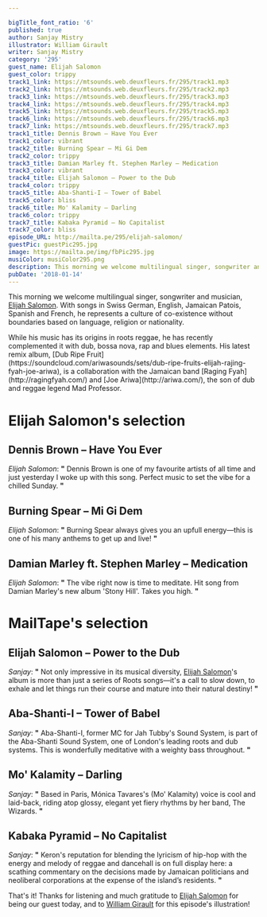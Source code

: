 ```yaml
---

bigTitle_font_ratio: '6'
published: true
author: Sanjay Mistry
illustrator: William Girault
writer: Sanjay Mistry
category: '295'
guest_name: Elijah Salomon
guest_color: trippy
track1_link: https://mtsounds.web.deuxfleurs.fr/295/track1.mp3
track2_link: https://mtsounds.web.deuxfleurs.fr/295/track2.mp3
track3_link: https://mtsounds.web.deuxfleurs.fr/295/track3.mp3
track4_link: https://mtsounds.web.deuxfleurs.fr/295/track4.mp3
track5_link: https://mtsounds.web.deuxfleurs.fr/295/track5.mp3
track6_link: https://mtsounds.web.deuxfleurs.fr/295/track6.mp3
track7_link: https://mtsounds.web.deuxfleurs.fr/295/track7.mp3
track1_title: Dennis Brown – Have You Ever
track1_color: vibrant
track2_title: Burning Spear – Mi Gi Dem
track2_color: trippy
track3_title: Damian Marley ft. Stephen Marley – Medication
track3_color: vibrant
track4_title: Elijah Salomon – Power to the Dub
track4_color: trippy
track5_title: Aba-Shanti-I – Tower of Babel
track5_color: bliss
track6_title: Mo' Kalamity – Darling
track6_color: trippy
track7_title: Kabaka Pyramid – No Capitalist
track7_color: bliss
episode_URL: http://mailta.pe/295/elijah-salomon/
guestPic: guestPic295.jpg
image: https://mailta.pe/img/fbPic295.jpg
musiColor: musiColor295.png
description: This morning we welcome multilingual singer, songwriter and musician, Elijah Salomon. With songs in Swiss German, English, Jamaican Patois, Spanish and French, he represents a culture of co-existence without boundaries based on language, religion or nationality.
pubDate: '2018-01-14'
---
```

This morning we welcome multilingual singer, songwriter and musician, [Elijah Salomon](https://www.elijah.ch). With songs in Swiss German, English, Jamaican Patois, Spanish and French, he represents a culture of co-existence without boundaries based on language, religion or nationality.
<p>While his music has its origins in roots reggae, he has recently complemented it with dub, bossa nova, rap and blues elements. His latest remix album, [Dub Ripe Fruit](https://soundcloud.com/ariwasounds/sets/dub-ripe-fruits-elijah-rajing-fyah-joe-ariwa), is a collaboration with the Jamaican band [Raging Fyah](http://ragingfyah.com/) and [Joe Ariwa](http://ariwa.com/), the son of dub and reggae legend Mad Professor.


# Elijah Salomon's selection


## Dennis Brown – Have You Ever
_Elijah Salomon_: **"** Dennis Brown is one of my favourite artists of all time and just yesterday I woke up with this song. Perfect music to set the vibe for a chilled Sunday. **"** 

## Burning Spear – Mi Gi Dem
_Elijah Salomon_: **"** Burning Spear always gives you an upfull energy—this is one of his many anthems to get up and live! **"** 

## Damian Marley ft. Stephen Marley – Medication
_Elijah Salomon_: **"** The vibe right now is time to meditate. Hit song from Damian Marley's new album 'Stony Hill'. Takes you high. **"** 


# MailTape's selection

## Elijah Salomon – Power to the Dub
_Sanjay_: **"** Not only impressive in its musical diversity, [Elijah Salomon](https://www.elijah.ch)'s album is more than just a series of Roots songs—it's a call to slow down, to exhale and let things run their course and mature into their natural destiny! **"** 

## Aba-Shanti-I – Tower of Babel
_Sanjay_: **"** Aba-Shanti-I, former MC for Jah Tubby's Sound System, is part of the Aba-Shanti Sound System, one of London's leading roots and dub systems. This is wonderfully meditative with a  weighty bass throughout. **"** 

## Mo' Kalamity – Darling
_Sanjay_: **"** Based in Paris, Mónica Tavares's (Mo' Kalamity) voice is cool and laid-back, riding atop glossy, elegant yet fiery rhythms by her band, The Wizards. **"** 

## Kabaka Pyramid – No Capitalist
_Sanjay_: **"** Keron's reputation for blending the lyricism of hip-hop with the energy and melody of reggae and dancehall is on full display here: a scathing commentary on the decisions made by Jamaican politicians and neoliberal corporations at the expense of the island’s residents. **"** 

That's it! Thanks for listening and much gratitude to [Elijah Salomon](https://www.elijah.ch/) for being our guest today, and to [William Girault](http://williamgirault.com/) for this episode's illustration!
